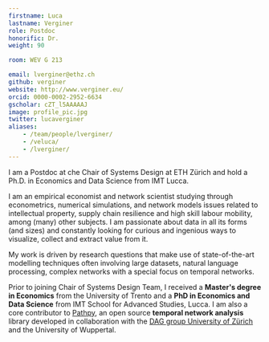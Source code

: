 ```yaml
---
firstname: Luca
lastname: Verginer
role: Postdoc
honorific: Dr.
weight: 90

room: WEV G 213

email: lverginer@ethz.ch
github: verginer
website: http://www.verginer.eu/
orcid: 0000-0002-2952-6634
gscholar: cZT_l5AAAAAJ
image: profile_pic.jpg
twitter: lucaverginer
aliases:
    - /team/people/lverginer/
    - /veluca/
    - /lverginer/
---
```



I am a Postdoc at che Chair of Systems Design at ETH Zürich and hold a Ph.D. in Economics and Data Science from IMT Lucca.

I am an empirical economist and network scientist studying through econometrics, numerical simulations, and network models issues related to intellectual property, supply chain resilience and high skill labour mobility, among (many) other subjects. I am passionate about data in all its forms (and sizes) and constantly looking for curious and ingenious ways to visualize, collect and extract value from it.

My work is driven by research questions that make use of state-of-the-art modelling techniques often involving large datasets, natural language processing, complex networks with a special focus on temporal networks.

Prior to joining Chair of Systems Design Team, I  received a
**Master's degree in Economics** from the University of Trento and a **PhD in Economics and Data Science** from IMT School for Advanced Studies, Lucca.
I am also a core contributor to [Pathpy], an open source **temporal network analysis** library developed in collaboration with the [DAG group University of Zürich][dag] and the University of Wuppertal.


[pathpy]: http://www.pathpy.net
[dag]: https://www.ifi.uzh.ch/en/dag/people/scholtes.html
